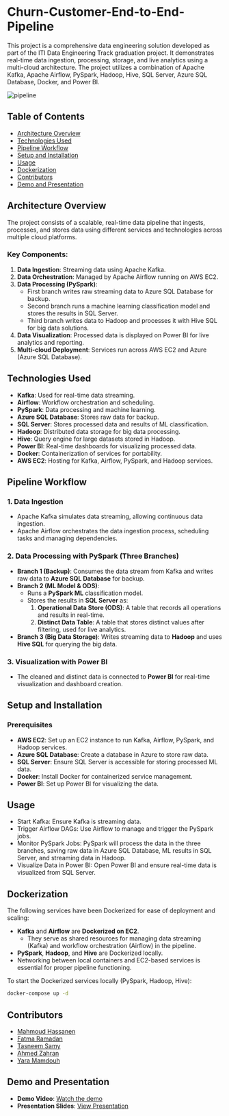 # Churn-Customer-End-to-End-Pipeline
This project is a comprehensive data engineering solution developed as part of the ITI Data Engineering Track graduation project. It demonstrates real-time data ingestion, processing, storage, and live analytics using a multi-cloud architecture. The project utilizes a combination of Apache Kafka, Apache Airflow, PySpark, Hadoop, Hive, SQL Server, Azure SQL Database, Docker, and Power BI.

![pipeline](https://github.com/user-attachments/assets/b33648ff-a1b9-4f82-ac7b-bedd402083bb)

## Table of Contents
- [Architecture Overview](#architecture-overview)
- [Technologies Used](#technologies-used)
- [Pipeline Workflow](#pipeline-workflow)
- [Setup and Installation](#setup-and-installation)
- [Usage](#usage)
- [Dockerization](#dockerization)
- [Contributors](#contributors)
- [Demo and Presentation](#demo-and-presentation)

## Architecture Overview
The project consists of a scalable, real-time data pipeline that ingests, processes, and stores data using different services and technologies across multiple cloud platforms.

### Key Components:
1. **Data Ingestion**: Streaming data using Apache Kafka.
2. **Data Orchestration**: Managed by Apache Airflow running on AWS EC2.
3. **Data Processing (PySpark)**:
    - First branch writes raw streaming data to Azure SQL Database for backup.
    - Second branch runs a machine learning classification model and stores the results in SQL Server.
    - Third branch writes data to Hadoop and processes it with Hive SQL for big data solutions.
4. **Data Visualization**: Processed data is displayed on Power BI for live analytics and reporting.
5. **Multi-cloud Deployment**: Services run across AWS EC2 and Azure (Azure SQL Database).

## Technologies Used

- **Kafka**: Used for real-time data streaming.
- **Airflow**: Workflow orchestration and scheduling.
- **PySpark**: Data processing and machine learning.
- **Azure SQL Database**: Stores raw data for backup.
- **SQL Server**: Stores processed data and results of ML classification.
- **Hadoop**: Distributed data storage for big data processing.
- **Hive**: Query engine for large datasets stored in Hadoop.
- **Power BI**: Real-time dashboards for visualizing processed data.
- **Docker**: Containerization of services for portability.
- **AWS EC2**: Hosting for Kafka, Airflow, PySpark, and Hadoop services.

## Pipeline Workflow

### 1. **Data Ingestion**
- Apache Kafka simulates data streaming, allowing continuous data ingestion.
- Apache Airflow orchestrates the data ingestion process, scheduling tasks and managing dependencies.

### 2. **Data Processing with PySpark (Three Branches)**
- **Branch 1 (Backup)**: Consumes the data stream from Kafka and writes raw data to **Azure SQL Database** for backup.
- **Branch 2 (ML Model & ODS)**:
  - Runs a **PySpark ML** classification model.
  - Stores the results in **SQL Server** as:
    1. **Operational Data Store (ODS)**: A table that records all operations and results in real-time.
    2. **Distinct Data Table**: A table that stores distinct values after filtering, used for live analytics.
- **Branch 3 (Big Data Storage)**: Writes streaming data to **Hadoop** and uses **Hive SQL** for querying the big data.

### 3. **Visualization with Power BI**
- The cleaned and distinct data is connected to **Power BI** for real-time visualization and dashboard creation.

## Setup and Installation

### Prerequisites

- **AWS EC2**: Set up an EC2 instance to run Kafka, Airflow, PySpark, and Hadoop services.
- **Azure SQL Database**: Create a database in Azure to store raw data.
- **SQL Server**: Ensure SQL Server is accessible for storing processed ML data.
- **Docker**: Install Docker for containerized service management.
- **Power BI**: Set up Power BI for visualizing the data.

## Usage
- Start Kafka: Ensure Kafka is streaming data.
- Trigger Airflow DAGs: Use Airflow to manage and trigger the PySpark jobs.
- Monitor PySpark Jobs: PySpark will process the data in the three branches, saving raw data in Azure SQL Database, ML results in SQL Server, and streaming data in Hadoop.
- Visualize Data in Power BI: Open Power BI and ensure real-time data is visualized from SQL Server.

## Dockerization

The following services have been Dockerized for ease of deployment and scaling:
- **Kafka** and **Airflow** are **Dockerized on EC2**.
    - They serve as shared resources for managing data streaming (Kafka) and workflow orchestration (Airflow) in the pipeline.
- **PySpark**, **Hadoop**, and **Hive** are Dockerized locally.
- Networking between local containers and EC2-based services is essential for proper pipeline functioning.

To start the Dockerized services locally (PySpark, Hadoop, Hive):
```bash
docker-compose up -d
```

## Contributors

- [Mahmoud Hassanen](https://github.com/MahmoudHassanen99)
- [Fatma Ramadan](https://github.com/fatmaramadan225) 
- [Tasneem Samy](https://github.com/neema233) 
- [Ahmed Zahran](https://github.com/Zahran22) 
- [Yara Mamdouh]()

## Demo and Presentation

- **Demo Video**: [Watch the demo](https://drive.google.com/file/d/1Q3ETz0VFPQ0xynl6nblZ4W4Nn9WsOrKW/view?usp=drive_link)
- **Presentation Slides**: [View Presentation](https://itigraduationproject.my.canva.site/customer-churn-end-to-end-pipeline)


